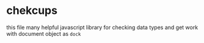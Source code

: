 # chekcups
this file many helpful javascript library for checking data types and get work with document object as `dock`
